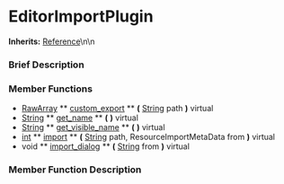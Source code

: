 #  EditorImportPlugin  
**Inherits:** [Reference](class_reference)\\n\\n
###  Brief Description  


###  Member Functions 
  * [RawArray](class_rawarray)  ** [custom_export](#custom_export) **  **(** [String](class_string) path  **)** virtual
  * [String](class_string)  ** [get_name](#get_name) **  **(** **)** virtual
  * [String](class_string)  ** [get_visible_name](#get_visible_name) **  **(** **)** virtual
  * [int](class_int)  ** [import](#import) **  **(** [String](class_string) path, ResourceImportMetaData from  **)** virtual
  * void  ** [import_dialog](#import_dialog) **  **(** [String](class_string) from  **)** virtual

###  Member Function Description  

